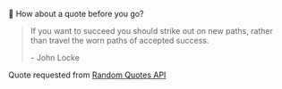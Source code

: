 📣 How about a quote before you go?

> If you want to succeed you should strike out on new paths, rather than travel the worn paths of accepted success.
>
> <p>- John Locke</p>

Quote requested from [Random Quotes API](https://github.com/lukePeavey/quotable)
